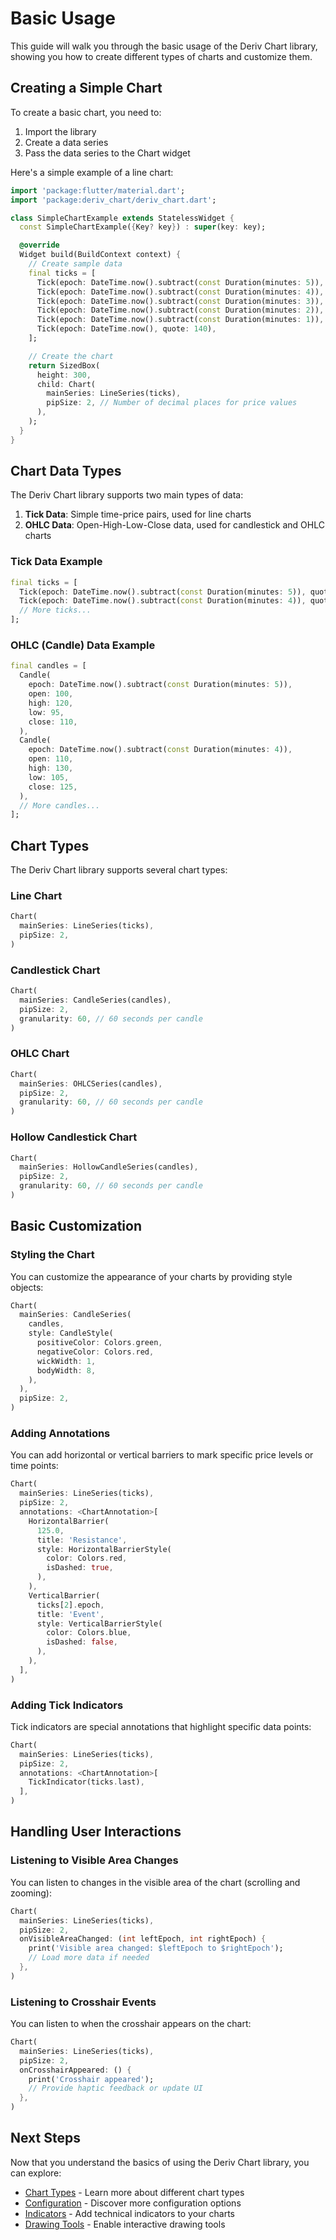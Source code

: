 # Basic Usage

This guide will walk you through the basic usage of the Deriv Chart library, showing you how to create different types of charts and customize them.

## Creating a Simple Chart

To create a basic chart, you need to:

1. Import the library
2. Create a data series
3. Pass the data series to the Chart widget

Here's a simple example of a line chart:

```dart
import 'package:flutter/material.dart';
import 'package:deriv_chart/deriv_chart.dart';

class SimpleChartExample extends StatelessWidget {
  const SimpleChartExample({Key? key}) : super(key: key);

  @override
  Widget build(BuildContext context) {
    // Create sample data
    final ticks = [
      Tick(epoch: DateTime.now().subtract(const Duration(minutes: 5)), quote: 100),
      Tick(epoch: DateTime.now().subtract(const Duration(minutes: 4)), quote: 120),
      Tick(epoch: DateTime.now().subtract(const Duration(minutes: 3)), quote: 110),
      Tick(epoch: DateTime.now().subtract(const Duration(minutes: 2)), quote: 130),
      Tick(epoch: DateTime.now().subtract(const Duration(minutes: 1)), quote: 125),
      Tick(epoch: DateTime.now(), quote: 140),
    ];

    // Create the chart
    return SizedBox(
      height: 300,
      child: Chart(
        mainSeries: LineSeries(ticks),
        pipSize: 2, // Number of decimal places for price values
      ),
    );
  }
}
```

## Chart Data Types

The Deriv Chart library supports two main types of data:

1. **Tick Data**: Simple time-price pairs, used for line charts
2. **OHLC Data**: Open-High-Low-Close data, used for candlestick and OHLC charts

### Tick Data Example

```dart
final ticks = [
  Tick(epoch: DateTime.now().subtract(const Duration(minutes: 5)), quote: 100),
  Tick(epoch: DateTime.now().subtract(const Duration(minutes: 4)), quote: 120),
  // More ticks...
];
```

### OHLC (Candle) Data Example

```dart
final candles = [
  Candle(
    epoch: DateTime.now().subtract(const Duration(minutes: 5)),
    open: 100,
    high: 120,
    low: 95,
    close: 110,
  ),
  Candle(
    epoch: DateTime.now().subtract(const Duration(minutes: 4)),
    open: 110,
    high: 130,
    low: 105,
    close: 125,
  ),
  // More candles...
];
```

## Chart Types

The Deriv Chart library supports several chart types:

### Line Chart

```dart
Chart(
  mainSeries: LineSeries(ticks),
  pipSize: 2,
)
```

### Candlestick Chart

```dart
Chart(
  mainSeries: CandleSeries(candles),
  pipSize: 2,
  granularity: 60, // 60 seconds per candle
)
```

### OHLC Chart

```dart
Chart(
  mainSeries: OHLCSeries(candles),
  pipSize: 2,
  granularity: 60, // 60 seconds per candle
)
```

### Hollow Candlestick Chart

```dart
Chart(
  mainSeries: HollowCandleSeries(candles),
  pipSize: 2,
  granularity: 60, // 60 seconds per candle
)
```

## Basic Customization

### Styling the Chart

You can customize the appearance of your charts by providing style objects:

```dart
Chart(
  mainSeries: CandleSeries(
    candles,
    style: CandleStyle(
      positiveColor: Colors.green,
      negativeColor: Colors.red,
      wickWidth: 1,
      bodyWidth: 8,
    ),
  ),
  pipSize: 2,
)
```

### Adding Annotations

You can add horizontal or vertical barriers to mark specific price levels or time points:

```dart
Chart(
  mainSeries: LineSeries(ticks),
  pipSize: 2,
  annotations: <ChartAnnotation>[
    HorizontalBarrier(
      125.0,
      title: 'Resistance',
      style: HorizontalBarrierStyle(
        color: Colors.red,
        isDashed: true,
      ),
    ),
    VerticalBarrier(
      ticks[2].epoch,
      title: 'Event',
      style: VerticalBarrierStyle(
        color: Colors.blue,
        isDashed: false,
      ),
    ),
  ],
)
```

### Adding Tick Indicators

Tick indicators are special annotations that highlight specific data points:

```dart
Chart(
  mainSeries: LineSeries(ticks),
  pipSize: 2,
  annotations: <ChartAnnotation>[
    TickIndicator(ticks.last),
  ],
)
```

## Handling User Interactions

### Listening to Visible Area Changes

You can listen to changes in the visible area of the chart (scrolling and zooming):

```dart
Chart(
  mainSeries: LineSeries(ticks),
  pipSize: 2,
  onVisibleAreaChanged: (int leftEpoch, int rightEpoch) {
    print('Visible area changed: $leftEpoch to $rightEpoch');
    // Load more data if needed
  },
)
```

### Listening to Crosshair Events

You can listen to when the crosshair appears on the chart:

```dart
Chart(
  mainSeries: LineSeries(ticks),
  pipSize: 2,
  onCrosshairAppeared: () {
    print('Crosshair appeared');
    // Provide haptic feedback or update UI
  },
)
```

## Next Steps

Now that you understand the basics of using the Deriv Chart library, you can explore:

- [Chart Types](chart_types.md) - Learn more about different chart types
- [Configuration](configuration.md) - Discover more configuration options
- [Indicators](../features/indicators/overview.md) - Add technical indicators to your charts
- [Drawing Tools](../features/drawing_tools/overview.md) - Enable interactive drawing tools